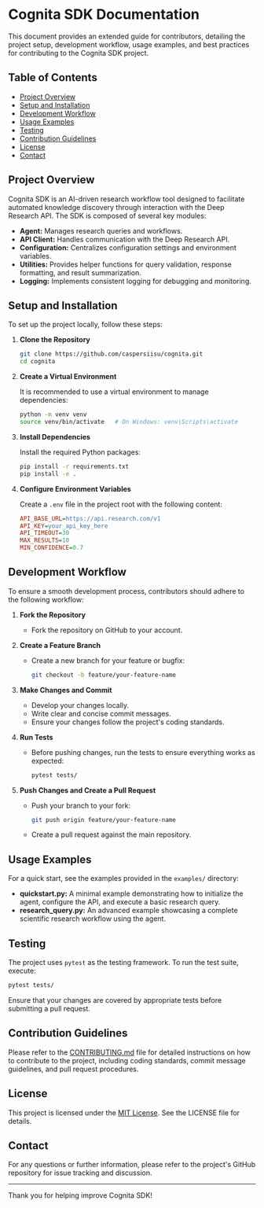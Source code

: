 # Cognita SDK Documentation

This document provides an extended guide for contributors, detailing the project setup, development workflow, usage examples, and best practices for contributing to the Cognita SDK project.

## Table of Contents

- [Project Overview](#project-overview)
- [Setup and Installation](#setup-and-installation)
- [Development Workflow](#development-workflow)
- [Usage Examples](#usage-examples)
- [Testing](#testing)
- [Contribution Guidelines](#contribution-guidelines)
- [License](#license)
- [Contact](#contact)

## Project Overview

Cognita SDK is an AI-driven research workflow tool designed to facilitate automated knowledge discovery through interaction with the Deep Research API. The SDK is composed of several key modules:

- **Agent:** Manages research queries and workflows.
- **API Client:** Handles communication with the Deep Research API.
- **Configuration:** Centralizes configuration settings and environment variables.
- **Utilities:** Provides helper functions for query validation, response formatting, and result summarization.
- **Logging:** Implements consistent logging for debugging and monitoring.

## Setup and Installation

To set up the project locally, follow these steps:

1. **Clone the Repository**

    ```bash
    git clone https://github.com/caspersiisu/cognita.git
    cd cognita
    ```

2. **Create a Virtual Environment**

    It is recommended to use a virtual environment to manage dependencies:

    ```bash
    python -m venv venv
    source venv/bin/activate   # On Windows: venv\Scripts\activate
    ```

3. **Install Dependencies**

    Install the required Python packages:

    ```bash
    pip install -r requirements.txt
    pip install -e .
    ```

4. **Configure Environment Variables**

    Create a `.env` file in the project root with the following content:

    ```ini
    API_BASE_URL=https://api.research.com/v1
    API_KEY=your_api_key_here
    API_TIMEOUT=30
    MAX_RESULTS=10
    MIN_CONFIDENCE=0.7
    ```

## Development Workflow

To ensure a smooth development process, contributors should adhere to the following workflow:

1. **Fork the Repository**

   - Fork the repository on GitHub to your account.

2. **Create a Feature Branch**

   - Create a new branch for your feature or bugfix:

     ```bash
     git checkout -b feature/your-feature-name
     ```

3. **Make Changes and Commit**

   - Develop your changes locally.
   - Write clear and concise commit messages.
   - Ensure your changes follow the project's coding standards.

4. **Run Tests**

   - Before pushing changes, run the tests to ensure everything works as expected:

     ```bash
     pytest tests/
     ```

5. **Push Changes and Create a Pull Request**

   - Push your branch to your fork:

     ```bash
     git push origin feature/your-feature-name
     ```

   - Create a pull request against the main repository.

## Usage Examples

For a quick start, see the examples provided in the `examples/` directory:

- **quickstart.py:** A minimal example demonstrating how to initialize the agent, configure the API, and execute a basic research query.
- **research_query.py:** An advanced example showcasing a complete scientific research workflow using the agent.

## Testing

The project uses `pytest` as the testing framework. To run the test suite, execute:

```bash
pytest tests/
```

Ensure that your changes are covered by appropriate tests before submitting a pull request.

## Contribution Guidelines

Please refer to the [CONTRIBUTING.md](CONTRIBUTING.md) file for detailed instructions on how to contribute to the project, including coding standards, commit message guidelines, and pull request procedures.

## License

This project is licensed under the [MIT License](../LICENSE). See the LICENSE file for details.

## Contact

For any questions or further information, please refer to the project's GitHub repository for issue tracking and discussion.

---

Thank you for helping improve Cognita SDK!
